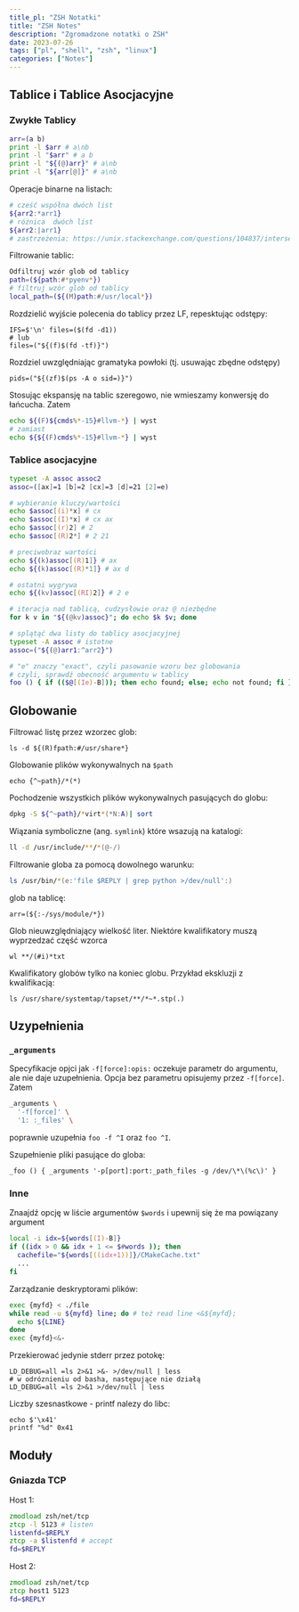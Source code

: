 ```yaml
---
title_pl: "ZSH Notatki"
title: "ZSH Notes"
description: "Zgromadzone notatki o ZSH"
date: 2023-07-26
tags: ["pl", "shell", "zsh", "linux"]
categories: ["Notes"]
---
```


## Tablice i Tablice Asocjacyjne

### Zwykłe Tablicy

```zsh
arr=(a b)
print -l $arr # a\nb
print -l "$arr" # a b
print -l "${(@)arr}" # a\nb
print -l "${arr[@]}" # a\nb
```

Operacje binarne na listach:

```zsh
# cześć współna dwóch list
${arr2:*arr1}
# różnica  dwóch list
${arr2:|arr1}
# zastrzeżenia: https://unix.stackexchange.com/questions/104837/intersection-of-two-arrays-in-bash
```

Filtrowanie tablic:

```zsh
Odfiltruj wzór glob od tablicy
path=(${path:#*pyenv*})
# filtruj wzór glob od tablicy
local_path=(${(M)path:#/usr/local*})
```

Rozdzielić wyjście polecenia do tablicy przez LF, repesktując odstępy:

```
IFS=$'\n' files=($(fd -d1))
# lub
files=("${(f)$(fd -tf)}")
```

Rozdziel uwzględniając gramatyka powłoki (tj. usuwając zbędne odstępy)

```
pids=("${(zf)$(ps -A o sid=)}")
```

Stosując ekspansję na tablic szeregowo, nie wmieszamy konwersję do łańcucha. Zatem

```zsh
echo ${(F)${cmds%*-15}#llvm-*} | wyst
# zamiast
echo ${${(F)cmds%*-15}#llvm-*} | wyst
```

### Tablice asocjacyjne

```zsh
typeset -A assoc assoc2
assoc=([ax]=1 [b]=2 [cx]=3 [d]=21 [2]=e)

# wybieranie kluczy/wartości
echo $assoc[(i)*x] # cx
echo $assoc[(I)*x] # cx ax
echo $assoc[(r)2] # 2
echo $assoc[(R)2*] # 2 21

# preciwobraz wartości
echo ${(k)assoc[(R)1]} # ax
echo ${(k)assoc[(R)*1]} # ax d

# ostatni wygrywa
echo ${(kv)assoc[(RI)2]} # 2 e

# iteracja nad tablicą, cudzysłowie oraz @ niezbędne
for k v in "${(@kv)assoc}"; do echo $k $v; done

# splątąć dwa listy do tablicy asocjacyjnej
typeset -A assoc # istotne
assoc=("${(@)arr1:^arr2}")

# "e" znaczy "exact", czyli pasowanie wzoru bez globowania
# czyli, sprawdź obecność argumentu w tablicy
foo () { if (($@[(Ie)-B])); then echo found; else; echo not found; fi }
```

## Globowanie

Filtrować listę przez wzorzec glob:

```
ls -d ${(R)fpath:#/usr/share*}
```

Globowanie plików wykonywalnych na `$path`

```
echo {^~path}/*(*)
```

Pochodzenie wszystkich plików wykonywalnych pasujących do globu:

```zsh
dpkg -S ${^~path}/*virt*(*N:A)| sort
```

Wiązania symboliczne (ang. `symlink`) które wsazują na katalogi:

```zsh
ll -d /usr/include/**/*(@-/)
```

Filtrowanie globa za pomocą dowolnego warunku:

```zsh
ls /usr/bin/*(e:'file $REPLY | grep python >/dev/null':)
```

glob na tablicę:

```
arr=(${:-/sys/module/*})
```

Glob nieuwzględniający wielkość liter. Niektóre kwalifikatory muszą wyprzedzać część wzorca

```
wl **/(#i)*txt
```

Kwalifikatory globów tylko na koniec globu. Przykład ekskluzji z kwalifikacją:

```
ls /usr/share/systemtap/tapset/**/*~*.stp(.)
```

## Uzypełnienia

### `_arguments`

Specyfikacje opjci jak `-f[force]:opis:` oczekuje parametr do argumentu, ale nie daje uzupełnienia. Opcja bez parametru opisujemy przez `-f[force]`. Zatem

```zsh
_arguments \
  '-f[force]' \
  '1: :_files' \
```

poprawnie uzupełnia `foo -f ^I` oraz `foo ^I`.

Szupełnienie pliki pasujące do globa:

```
_foo () { _arguments '-p[port]:port:_path_files -g /dev/\*\(%c\)' }
```

### Inne

Znaajdź opcję w liście argumentów `$words` i upewnij się że ma powiązany argument

```zsh
local -i idx=${words[(I)-B]}
if ((idx > 0 && idx + 1 <= $#words )); then
  cachefile="${words[((idx+1))]}/CMakeCache.txt"
  ...
fi
```

Zarządzanie deskryptorami plików:

```zsh
exec {myfd} < ./file
while read -u ${myfd} line; do # też read line <&${myfd};
  echo ${LINE}
done
exec {myfd}<&-
```

Przekierować jedynie stderr przez potokę:

```
LD_DEBUG=all =ls 2>&1 >&- >/dev/null | less
# w odróznieniu od basha, następujące nie działą
LD_DEBUG=all =ls 2>&1 >/dev/null | less
```

Liczby szesnastkowe - printf nalezy do libc:

```
echo $'\x41'
printf "%d" 0x41
```

## Moduły

### Gniazda TCP

Host 1:

```zsh
zmodload zsh/net/tcp
ztcp -l 5123 # listen
listenfd=$REPLY
ztcp -a $listenfd # accept
fd=$REPLY
```

Host 2:

```zsh
zmodload zsh/net/tcp
ztcp host1 5123
fd=$REPLY
```
